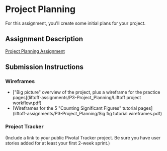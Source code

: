 # Project Planning
For this assignment, you'll create some initial plans for your project.

## Assignment Description
[Project Planning Assignment](://education.launchcode.org/liftoff/assignments/planning/)

## Submission Instructions

### Wireframes

- ["Big picture" overview of the project, plus a wireframe for the practice pages](liftoff-assignments/P3-Project_Planning/Liftoff project workflow.pdf)
- [Wireframes for the 5 "Counting Significant Figures" tutorial pages](liftoff-assignments/P3-Project_Planning/Sig fig tutorial wireframes.pdf)

### Project Tracker

(Include a link to your public Pivotal Tracker project. Be sure you have user stories added for at least your first 2-week sprint.)
